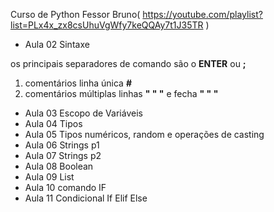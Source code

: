 Curso de Python Fessor Bruno( https://youtube.com/playlist?list=PLx4x_zx8csUhuVgWfy7keQQAy7t1J35TR )

- Aula 02 Sintaxe

os principais separadores de comando são o **ENTER** ou **;**

1.  comentários linha única  **#**
2. comentários múltiplas linhas **" " "** e fecha **" " "**

- Aula 03 Escopo de Variáveis
- Aula 04 Tipos 
- Aula 05 Tipos numéricos, random e operações de casting 
- Aula 06 Strings p1
- Aula 07 Strings p2
- Aula 08 Boolean
- Aula 09 List
- Aula 10 comando IF
- Aula 11 Condicional If Elif Else

